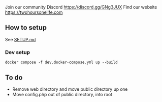 Join our community Discord https://discord.gg/GNg3JUX
Find our website https://twohoursonelife.com


## How to setup
See [SETUP.md](https://github.com/twohoursonelife/OneLifeWeb/blob/main/SETUP.md)

### Dev setup
`docker compose -f dev.docker-compose.yml up --build`

## To do
- Remove web directory and move public directory up one
- Move config.php out of public directory, into root